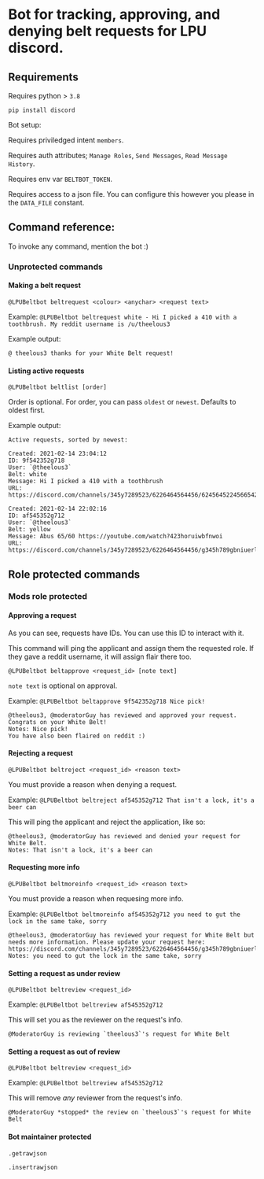# Bot for tracking, approving, and denying belt requests for LPU discord.

## Requirements

Requires python > `3.8`

`pip install discord`

Bot setup:

Requires priviledged intent `members`.

Requires auth attributes; `Manage Roles`, `Send Messages`, `Read Message History`.

Requires env var `BELTBOT_TOKEN`.

Requires access to a json file. You can configure this however you please in the `DATA_FILE` constant.


## Command reference:

To invoke any command, mention the bot :)

### Unprotected commands

#### Making a belt request
`@LPUBeltbot beltrequest <colour> <anychar> <request text>`

Example: `@LPUBeltbot beltrequest white - Hi I picked a 410 with a toothbrush. My reddit username is /u/theelous3`

Example output:
```
@ theelous3 thanks for your White Belt request!
```

#### Listing active requests

`@LPUBeltbot beltlist [order]`

Order is optional. For order, you can pass `oldest` or `newest`. Defaults to oldest first.

Example output:
```
Active requests, sorted by newest:

Created: 2021-02-14 23:04:12
ID: 9f542352g718
User: `@theelous3`
Belt: white
Message: Hi I picked a 410 with a toothbrush
URL: https://discord.com/channels/345y7289523/6226464564456/6245645224566542564

Created: 2021-02-14 22:02:16
ID: af545352g712
User: `@theelous3`
Belt: yellow
Message: Abus 65/60 https://youtube.com/watch?423horuiwbfnwoi
URL: https://discord.com/channels/345y7289523/6226464564456/g345h789gbniuerlgb4
```

## Role protected commands

### Mods role protected

#### Approving a request

As you can see, requests have IDs. You can use this ID to interact with it.

This command will ping the applicant and assign them the requested role. If they gave a reddit username, it will assign flair there too.

`@LPUBeltbot beltapprove <request_id> [note text]`

`note text` is optional on approval.

Example:
`@LPUBeltbot beltapprove 9f542352g718 Nice pick!`


```
@theelous3, @moderatorGuy has reviewed and approved your request. Congrats on your White Belt!
Notes: Nice pick!
You have also been flaired on reddit :)
```

#### Rejecting a request

`@LPUBeltbot beltreject <request_id> <reason text>`

You must provide a reason when denying a request.

Example: `@LPUBeltbot beltreject af545352g712 That isn't a lock, it's a beer can`

This will ping the applicant and reject the application, like so:

```
@theelous3, @moderatorGuy has reviewed and denied your request for White Belt.
Notes: That isn't a lock, it's a beer can
```


#### Requesting more info

`@LPUBeltbot beltmoreinfo <request_id> <reason text>`

You must provide a reason when requesing more info.

Example: `@LPUBeltbot beltmoreinfo af545352g712 you need to gut the lock in the same take, sorry`

```
@theelous3, @moderatorGuy has reviewed your request for White Belt but needs more information. Please update your request here: https://discord.com/channels/345y7289523/6226464564456/g345h789gbniuerlgb4
Notes: you need to gut the lock in the same take, sorry
```


#### Setting a request as under review

`@LPUBeltbot beltreview <request_id>`

Example: `@LPUBeltbot beltreview af545352g712`

This will set you as the reviewer on the request's info.

```
@ModeratorGuy is reviewing `theelous3`'s request for White Belt
```

#### Setting a request as out of review

`@LPUBeltbot beltreview <request_id>`

Example: `@LPUBeltbot beltreview af545352g712`

This will remove _any_ reviewer from the request's info.

```
@ModeratorGuy *stopped* the review on `theelous3`'s request for White Belt
```


#### Bot maintainer protected

`.getrawjson`

`.insertrawjson`

